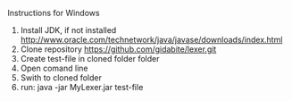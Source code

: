 Instructions for Windows</br>
1. Install JDK, if not installed http://www.oracle.com/technetwork/java/javase/downloads/index.html</br>
2. Clone repository https://github.com/gidabite/lexer.git</br>
3. Create test-file in cloned folder folder</br>
4. Open comand line</br>
5. Swith to cloned folder</br>
6. run: java -jar MyLexer.jar test-file</br>
